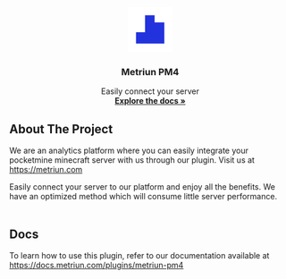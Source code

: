 <br />
<div align="center">
  <a href="https://metriun.com">
    <img src="https://raw.githubusercontent.com/Metriun/MetriunWEB/main/images/metriun.png" alt="Logo" width="80" height="80">
  </a>

  <h3 align="center">Metriun PM4</h3>

  <p align="center">
    Easily connect your server
    <br />
    <a href="https://docs.metriun.com/plugins/metriun-pm4"><strong>Explore the docs »</strong></a>
  </p>
</div>

## About The Project

We are an analytics platform where you can easily integrate your pocketmine minecraft server with us through our plugin. Visit us at https://metriun.com

Easily connect your server to our platform and enjoy all the benefits. We have an optimized method which will consume little server performance.
<br>
<br>

## Docs

To learn how to use this plugin, refer to our documentation available at https://docs.metriun.com/plugins/metriun-pm4

